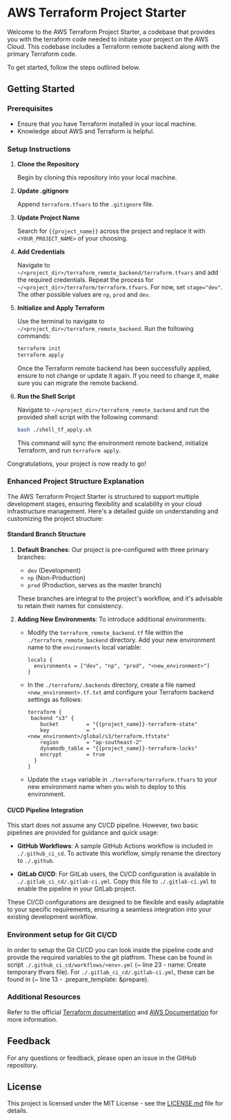 # AWS Terraform Project Starter

Welcome to the AWS Terraform Project Starter, a codebase that provides you with the terraform code needed to initiate your project on the AWS Cloud. This codebase includes a Terraform remote backend along with the primary Terraform code. 

To get started, follow the steps outlined below.

## Getting Started

### Prerequisites

- Ensure that you have Terraform installed in your local machine.
- Knowledge about AWS and Terraform is helpful.

### Setup Instructions

1. **Clone the Repository**

   Begin by cloning this repository into your local machine.

2. **Update .gitignore**

   Append `terraform.tfvars` to the `.gitignore` file.

3. **Update Project Name**

   Search for `{{project_name}}` across the project and replace it with `<YOUR_PROJECT_NAME>` of your choosing.

4. **Add Credentials**

   Navigate to `~/<project_dir>/terraform_remote_backend/terraform.tfvars` and add the required credentials. Repeat the process for `~/<project_dir>/terraform/terraform.tfvars`. For now, set `stage="dev"`. The other possible values are `np`, `prod` and `dev`.

5. **Initialize and Apply Terraform**

   Use the terminal to navigate to `~/<project_dir>/terraform_remote_backend`. Run the following commands:
   
   ```bash
   terraform init
   terraform apply
   ```

   Once the Terraform remote backend has been successfully applied, ensure to not change or update it again. If you need to change it, make sure you can migrate the remote backend. 

6. **Run the Shell Script**

   Navigate to `~/<project_dir>/terraform_remote_backend` and run the provided shell script with the following command:

   ```bash
   bash ./shell_tf_apply.sh
   ```

   This command will sync the environment remote backend, initialize Terraform, and run `terraform apply`.

Congratulations, your project is now ready to go!


### Enhanced Project Structure Explanation

The AWS Terraform Project Starter is structured to support multiple development stages, ensuring flexibility and scalability in your cloud infrastructure management. Here's a detailed guide on understanding and customizing the project structure:

#### Standard Branch Structure

1. **Default Branches**: Our project is pre-configured with three primary branches:
   - `dev` (Development)
   - `np` (Non-Production)
   - `prod` (Production, serves as the master branch)

   These branches are integral to the project's workflow, and it's advisable to retain their names for consistency.

2. **Adding New Environments**: To introduce additional environments:
   - Modify the `terraform_remote_backend.tf` file within the `./terraform_remote_backend` directory. Add your new environment name to the `environments` local variable:

     ```hcl
     locals {
       environments = ["dev", "np", "prod", "<new_environment>"]
     }
     ```

   - In the `./terraform/.backends` directory, create a file named `<new_environment>.tf.txt` and configure your Terraform backend settings as follows:

     ```hcl
     terraform {
      backend "s3" {
         bucket         = "{{project_name}}-terraform-state"
         key            = "<new_environment>/global/s3/terraform.tfstate"
         region         = "ap-southeast-2"
         dynamodb_table = "{{project_name}}-terraform-locks"
         encrypt        = true
       }
     }
     ```

   - Update the `stage` variable in `./terraform/terraform.tfvars` to your new environment name when you wish to deploy to this environment.

#### CI/CD Pipeline Integration

This start does not assume any CI/CD pipeline. However, two basic pipelines are provided for guidance and quick usage:

- **GitHub Workflows**: A sample GitHub Actions workflow is included in `./.github_ci_cd`. To activate this workflow, simply rename the directory to `./.github`.

- **GitLab CI/CD**: For GitLab users, the CI/CD configuration is available in `./.gitlab_ci_cd/.gitlab-ci.yml`. Copy this file to `./.gitlab-ci.yml` to enable the pipeline in your GitLab project.

These CI/CD configurations are designed to be flexible and easily adaptable to your specific requirements, ensuring a seamless integration into your existing development workflow.

### Environment setup for Git CI/CD 

In order to setup the Git CI/CD you can look inside the pipeline code and
provide the required variables to the git platfrom. These can be found in 
script `./.github_ci_cd/workflows/<env>.yml` (~ line 23 - name: Create temporary tfvars file).
For `./.gitlab_ci_cd/.gitlab-ci.yml`, these can be found in (~ line 13 - .prepare_template: &prepare).

### Additional Resources

Refer to the official [Terraform documentation](https://www.terraform.io/docs/index.html) and [AWS Documentation](https://aws.amazon.com/documentation/) for more information.

## Feedback

For any questions or feedback, please open an issue in the GitHub repository.

## License

This project is licensed under the MIT License - see the [LICENSE.md](LICENSE.md) file for details.
